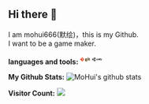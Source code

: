 ## Hi there 👋
I am mohui666(默绘)，this is my Github.<br>
I want to be a game maker.<br>

**languages and tools:** 
<code><img height="20" src="https://raw.githubusercontent.com/github/explore/80688e429a7d4ef2fca1e82350fe8e3517d3494d/topics/git/git.png"></code>
<code><img height="20" src="https://raw.githubusercontent.com/github/explore/80688e429a7d4ef2fca1e82350fe8e3517d3494d/topics/unity/unity.png"></code>

**My Github Stats:** 
![MoHui's github stats](https://github-readme-stats.vercel.app/api?username=mohui666&show_icons=true&theme=dracula&hide=stars,issues)
  
**Visitor Count:** 
<img src="https://profile-counter.glitch.me/mohui666/count.svg" />
